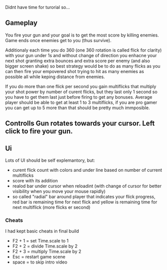 Didnt have time for turorial so...

<h2>Gameplay</h2>
You fire your gun and your goal is to get the most score by killing enemies. Game ends once enemies get to you (thus survive).

Additionaly each time you do 360 (one 360 rotation is called flick for clarity) with your gun under 1s and without change of direction you enhacne your next shot
granting extra bounces and extra score per enemy (and also bigger screen shake) so best strategy would be to do as many flicks as you can then fire your empovered shot trying to hit as many enemies as possible all while keping distance from enemies. 

If you do more than one flick per second you gain multiflicks that multiply your shot power by number of curent flicks, but they last only 1 second so you have to get them last just before firing to get any bonuses. Average player should be able to get at least 1 to 3 multiflicks, if you are pro gamer you can get up to 5 more than that should be pretty much immposible.

<h2>Controlls</h>
Gun rotates towards your cursor. Left click to fire your gun.

<h2>Ui</h2>
Lots of UI should be self explemantory, but:
<ul>
  <li>curent flick count with colors and under line based on number of current multiflicks</li>
  <li>score with its addition</li>
  <li>realod bar under cursor when reloadint (with change of cursor for better visibility when you move your mouse rapidly)</li>
  <li>so called "radial" bar around player that indicates your flick progress, red bar is remaining time for next flick and yellow is remaining time for next multiflick (more flicks er second)</li>
</ul>


<h3>Cheats</h3>
I had kept basic cheats in final build
<ul>
  <li>F2 + 1 = set Time.scale to 1</li>
  <li>F2 + 2 = divide Time.scale by 2</li>
  <li>F2 + 3 = multiply Time.scale by 2</li>
  <li>Esc = restart game scene</li>
  <li>space = to skip intro video</li>
</ul>
